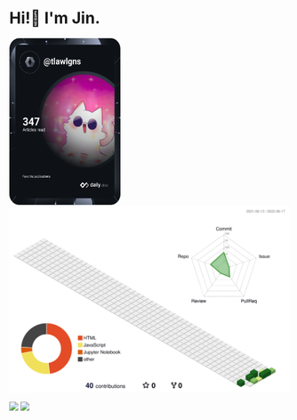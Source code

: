 # Hi!👋  I'm Jin.



<a href="https://app.daily.dev/tlawlgns"><img src="https://github.com/wlgnstla/wlgnstla/blob/main/devcard.svg"  height = "300" width="200" alt="Jin's Dev Card"/></a>
![](./profile-3d-contrib/profile-green-animate.svg)

<img src = "https://img.shields.io/youtube/channel/subscribers/UCyA8NILzpi30Ib9bd7XgN3g?style=for-the-badge">
<img src = "https://img.shields.io/youtube/channel/views/UCyA8NILzpi30Ib9bd7XgN3g?color=red&style=for-the-badge">
